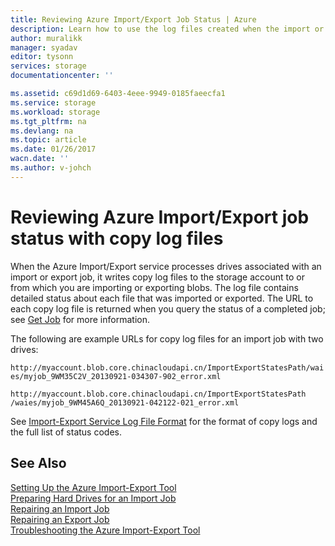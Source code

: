 ```yaml
---
title: Reviewing Azure Import/Export Job Status | Azure
description: Learn how to use the log files created when the import or export job was run to see the status of the Import-Export Job.
author: muralikk
manager: syadav
editor: tysonn
services: storage
documentationcenter: ''

ms.assetid: c69d1d69-6403-4eee-9949-0185faeecfa1
ms.service: storage
ms.workload: storage
ms.tgt_pltfrm: na
ms.devlang: na
ms.topic: article
ms.date: 01/26/2017
wacn.date: ''
ms.author: v-johch
---
```


# Reviewing Azure Import/Export job status with copy log files
When the Azure Import/Export service processes drives associated with an import or export job, it writes copy log files to the storage account to or from which you are importing or exporting blobs. The log file contains detailed status about each file that was imported or exported. The URL to each copy log file is returned when you query the status of a completed job; see [Get Job](https://docs.microsoft.com/rest/api/storageservices`Get-Job3) for more information.  

 The following are example URLs for copy log files for an import job with two drives:  

 `http://myaccount.blob.core.chinacloudapi.cn/ImportExportStatesPath/waies/myjob_9WM35C2V_20130921-034307-902_error.xml`  

 `http://myaccount.blob.core.chinacloudapi.cn/ImportExportStatesPath /waies/myjob_9WM45A6Q_20130921-042122-021_error.xml`  

 See [Import-Export Service Log File Format](./storage-import-export-file-format-log.md) for the format of copy logs and the full list of status codes.  

## See Also  
 [Setting Up the Azure Import-Export Tool](./storage-import-export-tool-setup-v1.md)   
 [Preparing Hard Drives for an Import Job](./storage-import-export-tool-preparing-hard-drives-import-v1.md)   
 [Repairing an Import Job](./storage-import-export-tool-repairing-an-import-job-v1.md)   
 [Repairing an Export Job](./storage-import-export-tool-repairing-an-export-job-v1.md)   
 [Troubleshooting the Azure Import-Export Tool](./storage-import-export-tool-troubleshooting-v1.md)
